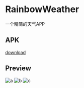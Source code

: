 # RainbowWeather
一个精简的天气APP

## APK
[download](https://github.com/githubhaohao/RainbowWeather/raw/master/app.apk)

## Preview
![a](http://i4.buimg.com/588795/4e94e4a553901918.gif)
![b](http://i4.buimg.com/588795/4e94e4a553901918.gif)
![c](http://i4.buimg.com/588795/6f8550362f472c7d.gif)
